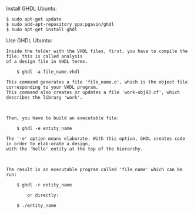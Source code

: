 Install GHDL Ubuntu:

	$ sudo apt-get update
	$ sudo add-apt-repository ppa:pgavin/ghdl
	$ sudo apt-get install ghdl

Use GHDL Ubuntu:

	Inside the folder with the VHDL files, first, you have to compile the file; this is called analysis
	of a design file in VHDL terms.

		$ ghdl -a file_name.vhdl

	This command generates a file 'file_name.o', which is the object file corresponding to your VHDL program.
	This command also creates or updates a file 'work-obj93.cf', which describes the library 'work'.



	Then, you have to build an executable file:

		$ ghdl -e entity_name

	The '-e' option means elaborate. With this option, GHDL creates code in order to elab-orate a design,
	with the 'hello' entity at the top of the hierarchy. 



	The result is an executable program called 'file_name' which can be run:

		$ ghdl -r entity_name

			or directly:

		$ ./entity_name
